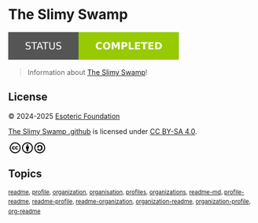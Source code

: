 # The Slimy Swamp

[![Project Status: Completed](./assets/images/badges/status.svg)](./)

> Information about [The Slimy Swamp](https://github.com/TheSlimySwamp)!

## License

<p xmlns:cc="http://creativecommons.org/ns#" xmlns:dct="http://purl.org/dc/terms/">
  &copy; 2024-2025 <a rel="cc:attributionURL dct:creator" property="cc:attributionName" href="https://esoteric.foundation">Esoteric Foundation</a>

  <a property="dct:title" rel="cc:attributionURL" href="/">The Slimy Swamp .github</a> is licensed under <a href="./LICENSE" target="_blank" rel="license noopener noreferrer" style="display: inline-block">CC BY-SA 4.0</a>.

  <a href="https://creativecommons.org/"><img style="height: 22px !important; margin-left: 3px; vertical-align: middle" src="./assets/images/icons/cc/cc.svg" alt="Creative Commons logo" /></a><a href="https://creativecommons.org/licenses/by-sa/4.0/"><img style="height: 22px !important; margin-left: 3px; vertical-align: middle" src="./assets/images/icons/cc/by.svg" alt="Creative Commons Attribution icon" /><img style="height: 22px !important; margin-left: 3px; vertical-align: middle" src="./assets/images/icons/cc/sa.svg" alt="Creative Commons ShareAlike icon" /></a>
</p>

## Topics

<sup>[readme](https://github.com/topics/readme), [profile](https://github.com/topics/profile), [organization](https://github.com/topics/organization), [organisation](https://github.com/topics/organisation), [profiles](https://github.com/topics/profiles), [organizations](https://github.com/topics/organizations), [readme-md](https://github.com/topics/readme-md), [profile-readme](https://github.com/topics/profile-readme), [readme-profile](https://github.com/topics/readme-profile), [readme-organization](https://github.com/topics/readme-organization), [organization-readme](https://github.com/topics/organization-readme), [organization-profile](https://github.com/topics/organization-profile), [org-readme](https://github.com/topics/org-readme)</sup>
